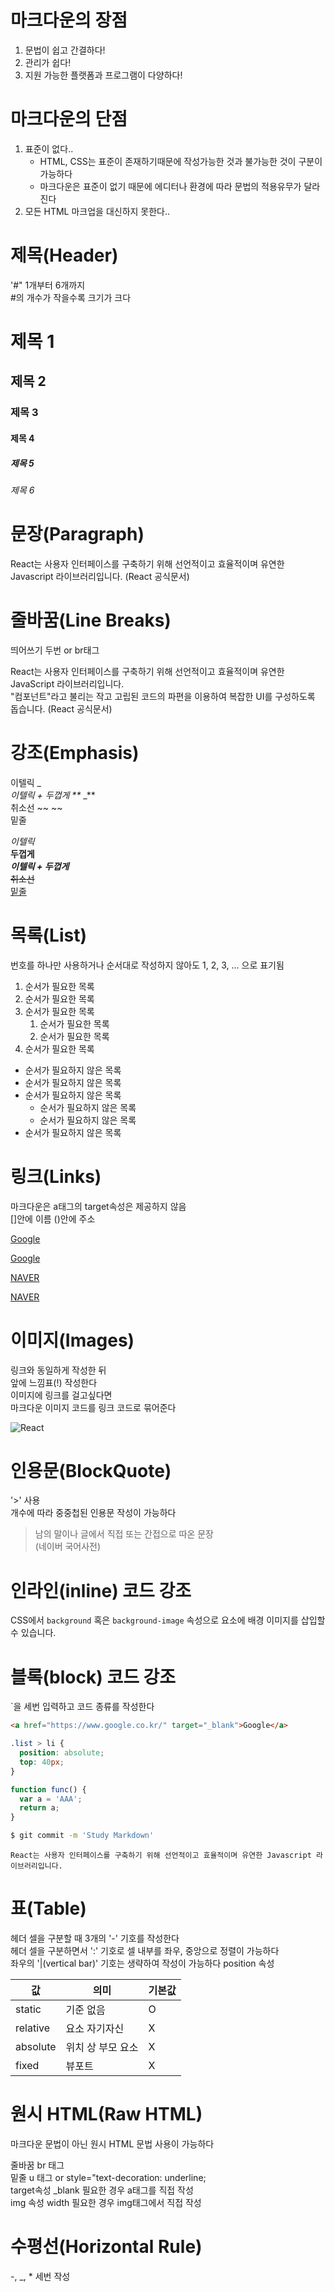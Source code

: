 # 마크다운의 장점
1. 문법이 쉽고 간결하다!
2. 관리가 쉽다!
3. 지원 가능한 플랫폼과 프로그램이 다양하다!

# 마크다운의 단점
1. 표준이 없다..
    - HTML, CSS는 표준이 존재하기때문에 작성가능한 것과 불가능한 것이 구분이 가능하다
    - 마크다운은 표준이 없기 때문에 에디터나 환경에 따라 문법의 적용유무가 달라진다
2. 모든 HTML 마크업을 대신하지 못한다..


# 제목(Header)
'#" 1개부터 6개까지  
#의 개수가 작을수록 크기가 크다

# 제목 1
## 제목 2
### 제목 3
#### 제목 4
##### 제목 5
###### 제목 6

# 문장(Paragraph)

React는 사용자 인터페이스를 구축하기 위해 선언적이고 효율적이며 유연한 Javascript 라이브러리입니다.
(React 공식문서)

# 줄바꿈(Line Breaks)
띄어쓰기 두번 or br태그

React는 사용자 인터페이스를 구축하기 위해 선언적이고 효율적이며 유연한 JavaScript 라이브러리입니다. <br />
"컴포넌트"라고 불리는 작고 고립된 코드의 파편을 이용하여 복잡한 UI를 구성하도록 돕습니다.
(React 공식문서)

# 강조(Emphasis)

이텔릭 _ _<br />
이텔릭 + 두껍게 **_ _** <br />
취소선 ~~ ~~ <br />
밑줄 <u> </u>


_이텔릭_ <br />
**두껍게** <br />
**_이텔릭 + 두껍게_** <br />
~~취소선~~ <br />
<u>밑줄</u>

# 목록(List)
번호를 하나만 사용하거나 순서대로 작성하지 않아도 1, 2, 3, ... 으로 표기됨

1. 순서가 필요한 목록
1. 순서가 필요한 목록
1. 순서가 필요한 목록
    1. 순서가 필요한 목록
    1. 순서가 필요한 목록
1. 순서가 필요한 목록

- 순서가 필요하지 않은 목록
- 순서가 필요하지 않은 목록
- 순서가 필요하지 않은 목록
    - 순서가 필요하지 않은 목록
    - 순서가 필요하지 않은 목록
- 순서가 필요하지 않은 목록

# 링크(Links)
마크다운은 a태그의 target속성은 제공하지 않음  
[]안에 이름 ()안에 주소

<a href="https://google.com">Google</a>

[Google]("https://google.com")

<a href="https://naver.com" title="NAVER로 이동">NAVER</a>

[NAVER](https://naver.com "NAVER로 이동")

# 이미지(Images)
링크와 동일하게 작성한 뒤  
앞에 느낌표(!) 작성한다  
이미지에 링크를 걸고싶다면  
마크다운 이미지 코드를 링크 코드로 묶어준다

![React](https://upload.wikimedia.org/wikipedia/commons/thumb/a/a7/React-icon.svg/200px-React-icon.svg.png)

# 인용문(BlockQuote)
'>' 사용  
개수에 따라 중중첩된 인용문 작성이 가능하다

> 남의 말이나 글에서 직접 또는 간접으로 따온 문장<br />
> (네이버 국어사전)


# 인라인(inline) 코드 강조

CSS에서 `background` 혹은 `background-image` 속성으로 요소에 배경 이미지를 삽입할 수 있습니다.

# 블록(block) 코드 강조
`을 세번 입력하고 코드 종류를 작성한다

```html
<a href="https://www.google.co.kr/" target="_blank">Google</a>
```

```css
.list > li {
  position: absolute;
  top: 40px;
}
```

```javascript
function func() {
  var a = 'AAA';
  return a;
}
```

```bash
$ git commit -m 'Study Markdown'
```

```plaintext
React는 사용자 인터페이스를 구축하기 위해 선언적이고 효율적이며 유연한 Javascript 라이브러리입니다.
```

# 표(Table)
헤더 셀을 구분할 때 3개의 '-' 기호를 작성한다  
헤더 셀을 구분하면서 ':' 기호로 셀 내부를 좌우, 중앙으로 정렬이 가능하다  
좌우의 '|(vertical bar)' 기호는 생략하여 작성이 가능하다
position 속성

값 | 의미 | 기본값
--|--|--
static | 기준 없음 | O
relative | 요소 자기자신 | X
absolute | 위치 상 부모 요소 | X
fixed | 뷰포트 | X

# 원시 HTML(Raw HTML)
마크다운 문법이 아닌 원시 HTML 문법 사용이 가능하다

줄바꿈 br 태그  
밑줄 u 태그 or style="text-decoration: underline;  
target속성 _blank 필요한 경우 a태그를 직접 작성  
img 속성 width 필요한 경우 img태그에서 직접 작성

# 수평선(Horizontal Rule)

-, _, * 세번 작성